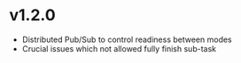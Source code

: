 # v1.2.0
* Distributed Pub/Sub to control readiness between modes
* Crucial issues which not allowed fully finish sub-task